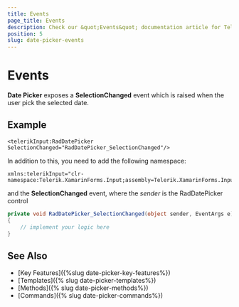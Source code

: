 ```yaml
---
title: Events
page_title: Events
description: Check our &quot;Events&quot; documentation article for Telerik DatePicker for Xamarin control.
position: 5
slug: date-picker-events
---
```


# Events

**Date Picker** exposes a **SelectionChanged** event which is raised when the user pick the selected date.

## Example

```XAML
<telerikInput:RadDatePicker SelectionChanged="RadDatePicker_SelectionChanged"/>
```

In addition to this, you need to add the following namespace:

```XAML
xmlns:telerikInput="clr-namespace:Telerik.XamarinForms.Input;assembly=Telerik.XamarinForms.Input"
```

and the **SelectionChanged** event, where the *sender* is the RadDatePicker control

```C#
private void RadDatePicker_SelectionChanged(object sender, EventArgs e)
{
	// implement your logic here
}
```

## See Also

- [Key Features]({%slug date-picker-key-features%})
- [Templates]({% slug date-picker-templates%})
- [Methods]({% slug date-picker-methods%})
- [Commands]({% slug date-picker-commands%})